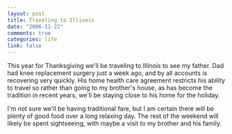 ```yaml
--- 
layout: post
title: Traveling to Illinois
date: "2006-11-22"
comments: true
categories: life
link: false
---
```

This year for Thanksgiving we'll be traveling to Illinois to see my father. Dad had knee replacement surgery just a week ago, and by all accounts is recovering very quickly. His home health care agreement restricts his ability to travel so rather than going to my brother's house, as has become the tradition in recent years, we'll be staying close to his home for the holiday.

I'm not sure we'll be having traditional fare, but I am certain there will be plenty of good food over a long relaxing day. The rest of the weekend will likely be spent sightseeing, with maybe a visit to my brother and his family.


